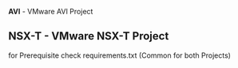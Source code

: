 **AVI** - VMware AVI Project

**NSX-T** - VMware NSX-T Project
---
for Prerequisite check requirements.txt (Common for both Projects)
